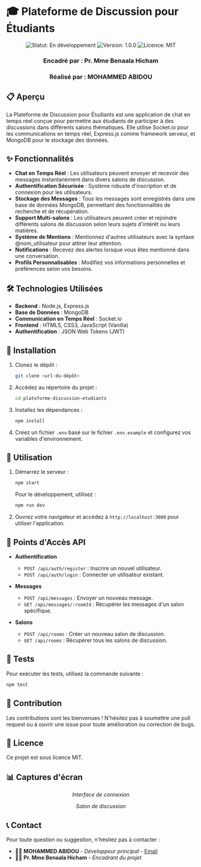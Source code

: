 # 🎓 Plateforme de Discussion pour Étudiants

<div align="center">
  <img src="https://img.shields.io/badge/Status-En%20développement-yellow" alt="Statut: En développement">
  <img src="https://img.shields.io/badge/Version-1.0.0-blue" alt="Version: 1.0.0">
  <img src="https://img.shields.io/badge/Licence-MIT-green" alt="Licence: MIT">
</div>

<div align="center">
  <h3>Encadré par : Pr. Mme Benaala Hicham</h3>
  <h3>Réalisé par : MOHAMMED ABIDOU</h3>
</div>

## 📋 Aperçu
La Plateforme de Discussion pour Étudiants est une application de chat en temps réel conçue pour permettre aux étudiants de participer à des discussions dans différents salons thématiques. Elle utilise Socket.io pour les communications en temps réel, Express.js comme framework serveur, et MongoDB pour le stockage des données.

## ✨ Fonctionnalités
- **Chat en Temps Réel** : Les utilisateurs peuvent envoyer et recevoir des messages instantanément dans divers salons de discussion.
- **Authentification Sécurisée** : Système robuste d'inscription et de connexion pour les utilisateurs.
- **Stockage des Messages** : Tous les messages sont enregistrés dans une base de données MongoDB, permettant des fonctionnalités de recherche et de récupération.
- **Support Multi-salons** : Les utilisateurs peuvent créer et rejoindre différents salons de discussion selon leurs sujets d'intérêt ou leurs matières.
- **Système de Mentions** : Mentionnez d'autres utilisateurs avec la syntaxe @nom_utilisateur pour attirer leur attention.
- **Notifications** : Recevez des alertes lorsque vous êtes mentionné dans une conversation.
- **Profils Personnalisables** : Modifiez vos informations personnelles et préférences selon vos besoins.

## 🛠️ Technologies Utilisées
- **Backend** : Node.js, Express.js
- **Base de Données** : MongoDB
- **Communication en Temps Réel** : Socket.io
- **Frontend** : HTML5, CSS3, JavaScript (Vanilla)
- **Authentification** : JSON Web Tokens (JWT)

## 🚀 Installation
1. Clonez le dépôt :
   ```bash
   git clone <url-du-dépôt>
   ```
2. Accédez au répertoire du projet :
   ```bash
   cd plateforme-discussion-etudiants
   ```
3. Installez les dépendances :
   ```bash
   npm install
   ```
4. Créez un fichier `.env` basé sur le fichier `.env.example` et configurez vos variables d'environnement.

## 📱 Utilisation
1. Démarrez le serveur :
   ```bash
   npm start
   ```
   Pour le développement, utilisez :
   ```bash
   npm run dev
   ```
2. Ouvrez votre navigateur et accédez à `http://localhost:3000` pour utiliser l'application.

## 🔌 Points d'Accès API
- **Authentification**
  - `POST /api/auth/register` : Inscrire un nouvel utilisateur.
  - `POST /api/auth/login` : Connecter un utilisateur existant.

- **Messages**
  - `POST /api/messages` : Envoyer un nouveau message.
  - `GET /api/messages/:roomId` : Récupérer les messages d'un salon spécifique.

- **Salons**
  - `POST /api/rooms` : Créer un nouveau salon de discussion.
  - `GET /api/rooms` : Récupérer tous les salons de discussion.

## 🧪 Tests
Pour exécuter les tests, utilisez la commande suivante :
```bash
npm test
```

## 🤝 Contribution
Les contributions sont les bienvenues ! N'hésitez pas à soumettre une pull request ou à ouvrir une issue pour toute amélioration ou correction de bugs.

## 📄 Licence
Ce projet est sous licence MIT.

## 📊 Captures d'écran

<div align="center">
  <p><i>Interface de connexion</i></p>
  <!-- Placeholder pour une capture d'écran -->
  <p><i>Salon de discussion</i></p>
  <!-- Placeholder pour une capture d'écran -->
</div>

## 📞 Contact

Pour toute question ou suggestion, n'hésitez pas à contacter :

- 👨‍🎓 **MOHAMMED ABIDOU** - *Développeur principal* - [Email](mailto:votre-email@example.com)
- 👨‍🏫 **Pr. Mme Benaala Hicham** - *Encadrant du projet*

